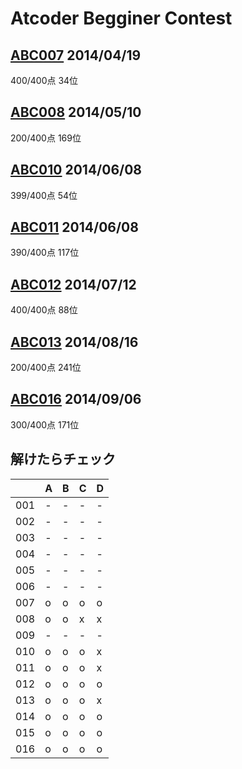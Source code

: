 # Atcoder Begginer Contest

## [ABC007](http://abc007.contest.atcoder.jp/) 2014/04/19
400/400点 34位

## [ABC008](http://abc008.contest.atcoder.jp/) 2014/05/10
200/400点 169位

## [ABC010](http://abc010.contest.atcoder.jp/) 2014/06/08
399/400点 54位

## [ABC011](http://abc011.contest.atcoder.jp/) 2014/06/08
390/400点 117位

## [ABC012](http://abc012.contest.atcoder.jp/) 2014/07/12
400/400点 88位

## [ABC013](http://abc013.contest.atcoder.jp/) 2014/08/16
200/400点 241位

## [ABC016](http://abc016.contest.atcoder.jp/) 2014/09/06
300/400点 171位


## 解けたらチェック

|   |A|B|C|D|
|---|-|-|-|-|
|001|-|-|-|-|
|002|-|-|-|-|
|003|-|-|-|-|
|004|-|-|-|-|
|005|-|-|-|-|
|006|-|-|-|-|
|007|o|o|o|o|
|008|o|o|x|x|
|009|-|-|-|-|
|010|o|o|o|x|
|011|o|o|o|x|
|012|o|o|o|o|
|013|o|o|o|x|
|014|o|o|o|o|
|015|o|o|o|o|
|016|o|o|o|o|
